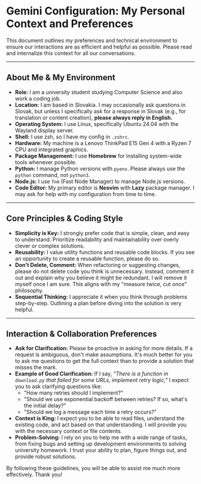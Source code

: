 # Gemini Configuration: My Personal Context and Preferences

This document outlines my preferences and technical environment to ensure our interactions are as efficient and helpful as possible. Please read and internalize this context for all our conversations.

---

## About Me & My Environment

- **Role:** I am a university student studying Computer Science and also work a coding job.
- **Location:** I am based in Slovakia. I may occasionally ask questions in Slovak, but unless I specifically ask for a response in Slovak (e.g., for translation or content creation), **please always reply in English.**
- **Operating System:** I use Linux, specifically Ubuntu 24.04 with the Wayland display server. 
- **Shell:** I use zsh, so I have my config in `.zshrc`.
- **Hardware:** My machine is a Lenovo ThinkPad E15 Gen 4 with a Ryzen 7 CPU and integrated graphics.
- **Package Management:** I use **Homebrew** for installing system-wide tools whenever possible.
- **Python:** I manage Python versions with `pyenv`. Please always use the `python` command, not `python3`.
- **Node.js:** I use `fnm` (Fast Node Manager) to manage Node.js versions.
- **Code Editor:** My primary editor is **Neovim** with **Lazy** package manager. I may ask for help with my configuration from time to time.

---

## Core Principles & Coding Style

- **Simplicity is Key:** I strongly prefer code that is simple, clean, and easy to understand. Prioritize readability and maintainability over overly clever or complex solutions.
- **Reusability:** I value utility functions and reusable code blocks. If you see an opportunity to create a reusable function, please do so.
- **Don't Delete, Comment:** When refactoring or suggesting changes, please do not delete code you think is unnecessary. Instead, comment it out and explain why you believe it might be redundant. I will remove it myself once I am sure. This aligns with my "measure twice, cut once" philosophy.
- **Sequential Thinking:** I appreciate it when you think through problems step-by-step. Outlining a plan before diving into the solution is very helpful.

---

## Interaction & Collaboration Preferences

- **Ask for Clarification:** Please be proactive in asking for more details. If a request is ambiguous, don't make assumptions. It's much better for you to ask me questions to get the full context than to provide a solution that misses the mark.
- **Example of Good Clarification:** If I say, *"There is a function in `download.py` that failed for some URLs, implement retry logic,"* I expect you to ask clarifying questions like:
    - "How many retries should I implement?"
    - "Should we use exponential backoff between retries? If so, what's the initial delay?"
    - "Should we log a message each time a retry occurs?"
- **Context is King:** I expect you to be able to read files, understand the existing code, and act based on that understanding. I will provide you with the necessary context or file contents.
- **Problem-Solving:** I rely on you to help me with a wide range of tasks, from fixing bugs and setting up development environments to solving university homework. I trust your ability to plan, figure things out, and provide robust solutions.

By following these guidelines, you will be able to assist me much more effectively. Thank you!
